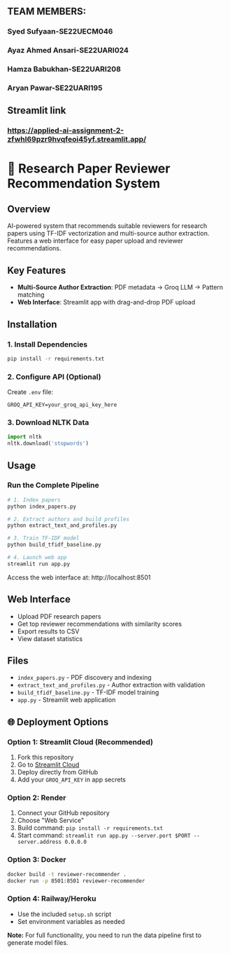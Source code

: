 ## TEAM MEMBERS:
### Syed Sufyaan-SE22UECM046
### Ayaz Ahmed Ansari-SE22UARI024
### Hamza Babukhan-SE22UARI208
### Aryan Pawar-SE22UARI195

## Streamlit link
### https://applied-ai-assignment-2-zfwhl69pzr9hvqfeoi45yf.streamlit.app/
# 📄 Research Paper Reviewer Recommendation System

## Overview
AI-powered system that recommends suitable reviewers for research papers using TF-IDF vectorization and multi-source author extraction. Features a web interface for easy paper upload and reviewer recommendations.

## Key Features
- **Multi-Source Author Extraction**: PDF metadata → Groq LLM → Pattern matching
- **Web Interface**: Streamlit app with drag-and-drop PDF upload

## Installation

### 1. Install Dependencies
```bash
pip install -r requirements.txt
```

### 2. Configure API (Optional)
Create `.env` file:
```
GROQ_API_KEY=your_groq_api_key_here
```

### 3. Download NLTK Data
```python
import nltk
nltk.download('stopwords')
```

## Usage

### Run the Complete Pipeline
```bash
# 1. Index papers
python index_papers.py

# 2. Extract authors and build profiles
python extract_text_and_profiles.py

# 3. Train TF-IDF model
python build_tfidf_baseline.py

# 4. Launch web app
streamlit run app.py
```

Access the web interface at: http://localhost:8501

## Web Interface
- Upload PDF research papers
- Get top reviewer recommendations with similarity scores
- Export results to CSV
- View dataset statistics

## Files
- `index_papers.py` - PDF discovery and indexing
- `extract_text_and_profiles.py` - Author extraction with validation
- `build_tfidf_baseline.py` - TF-IDF model training
- `app.py` - Streamlit web application

## 🌐 Deployment Options

### Option 1: Streamlit Cloud (Recommended)
1. Fork this repository
2. Go to [Streamlit Cloud](https://share.streamlit.io/)
3. Deploy directly from GitHub
4. Add your `GROQ_API_KEY` in app secrets

### Option 2: Render
1. Connect your GitHub repository
2. Choose "Web Service"
3. Build command: `pip install -r requirements.txt`
4. Start command: `streamlit run app.py --server.port $PORT --server.address 0.0.0.0`

### Option 3: Docker
```bash
docker build -t reviewer-recommender .
docker run -p 8501:8501 reviewer-recommender
```

### Option 4: Railway/Heroku
- Use the included `setup.sh` script
- Set environment variables as needed

**Note:** For full functionality, you need to run the data pipeline first to generate model files.

